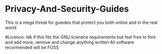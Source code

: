 # Privacy-And-Security-Guides
This is a mega threat for guiedes that protect you both online and in the real world

#Licence: Idk if this fits the GNU licenece requirements but feel free to fork and add more, remove and change anything written
All software recormended will be FOSS
